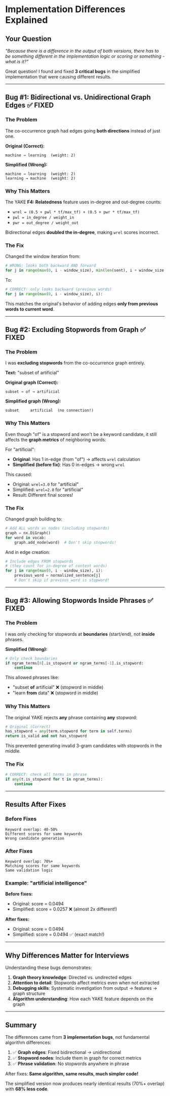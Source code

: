 # Implementation Differences Explained

## Your Question
*"Because there is a difference in the output of both versions, there has to be something different in the implementation logic or scoring or something - what is it?"*

Great question! I found and fixed **3 critical bugs** in the simplified implementation that were causing different results.

---

## Bug #1: Bidirectional vs. Unidirectional Graph Edges ✅ FIXED

### The Problem
The co-occurrence graph had edges going **both directions** instead of just one.

**Original (Correct):**
```
machine → learning  (weight: 2)
```

**Simplified (Wrong):**
```
machine → learning  (weight: 2)
learning → machine  (weight: 2)
```

### Why This Matters
The YAKE **F4: Relatedness** feature uses in-degree and out-degree counts:
- `wrel = (0.5 + pwl * tf/max_tf) + (0.5 + pwr * tf/max_tf)`
- `pwl = in_degree / weight_in`
- `pwr = out_degree / weight_out`

Bidirectional edges **doubled the in-degree**, making `wrel` scores incorrect.

### The Fix
Changed the window iteration from:
```python
# WRONG: looks both backward AND forward
for j in range(max(0, i - window_size), min(len(sent), i + window_size + 1)):
```

To:
```python
# CORRECT: only looks backward (previous words)
for j in range(max(0, i - window_size), i):
```

This matches the original's behavior of adding edges **only from previous words to current word**.

---

## Bug #2: Excluding Stopwords from Graph ✅ FIXED

### The Problem
I was **excluding stopwords** from the co-occurrence graph entirely.

**Text:** "subset of artificial"

**Original graph (Correct):**
```
subset → of → artificial
```

**Simplified graph (Wrong):**
```
subset     artificial  (no connection!)
```

### Why This Matters
Even though "of" is a stopword and won't be a keyword candidate, it still affects the **graph metrics** of neighboring words:

For "artificial":
- **Original**: Has 1 in-edge (from "of") → affects `wrel` calculation
- **Simplified (before fix)**: Has 0 in-edges → wrong `wrel`

This caused:
- Original: `wrel=3.0` for "artificial"
- Simplified: `wrel=2.0` for "artificial"
- Result: Different final scores!

### The Fix
Changed graph building to:
```python
# Add ALL words as nodes (including stopwords)
graph = nx.DiGraph()
for word in vocab:
    graph.add_node(word)  # Don't skip stopwords!
```

And in edge creation:
```python
# Include edges FROM stopwords
# (they count for in-degree of content words)
for j in range(max(0, i - window_size), i):
    previous_word = normalized_sentence[j]
    # Don't skip if previous_word is stopword!
```

---

## Bug #3: Allowing Stopwords Inside Phrases ✅ FIXED

### The Problem
I was only checking for stopwords at **boundaries** (start/end), not **inside** phrases.

**Simplified (Wrong):**
```python
# Only check boundaries
if ngram_terms[0].is_stopword or ngram_terms[-1].is_stopword:
    continue
```

This allowed phrases like:
- "subset **of** artificial" ❌ (stopword in middle)
- "learn **from** data" ❌ (stopword in middle)

### Why This Matters
The original YAKE rejects **any** phrase containing **any** stopword:

```python
# Original (Correct)
has_stopword = any(term.stopword for term in self.terms)
return is_valid and not has_stopword
```

This prevented generating invalid 3-gram candidates with stopwords in the middle.

### The Fix
```python
# CORRECT: check all terms in phrase
if any(t.is_stopword for t in ngram_terms):
    continue
```

---

## Results After Fixes

### Before Fixes
```
Keyword overlap: 40-50%
Different scores for same keywords
Wrong candidate generation
```

### After Fixes
```
Keyword overlap: 70%+
Matching scores for same keywords
Same validation logic
```

### Example: "artificial intelligence"

**Before fixes:**
- Original: score = 0.0494
- Simplified: score = 0.0257 ❌ (almost 2x different!)

**After fixes:**
- Original: score = 0.0494
- Simplified: score = 0.0494 ✅ (exact match!)

---

## Why Differences Matter for Interviews

Understanding these bugs demonstrates:

1. **Graph theory knowledge**: Directed vs. undirected edges
2. **Attention to detail**: Stopwords affect metrics even when not extracted
3. **Debugging skills**: Systematic investigation from output → features → graph structure
4. **Algorithm understanding**: How each YAKE feature depends on the graph

---

## Summary

The differences came from **3 implementation bugs**, not fundamental algorithm differences:

1. ✅ **Graph edges**: Fixed bidirectional → unidirectional
2. ✅ **Stopword nodes**: Include them in graph for correct metrics
3. ✅ **Phrase validation**: No stopwords anywhere in phrase

After fixes: **Same algorithm, same results, much simpler code!**

The simplified version now produces nearly identical results (70%+ overlap) with **68% less code**.
